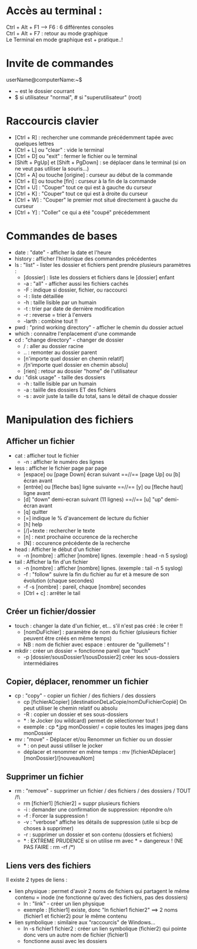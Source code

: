 # Accès au terminal :
Ctrl + Alt + F1 --> F6   : 6 différentes consoles  
Ctrl + Alt + F7 : retour au mode graphique  
Le Terminal en mode graphique est + pratique..!


# Invite de commandes
userName@computerName:~$  
 - ~ est le dossier courrant
 - $ si utilisateur "normal", # si "superutilisateur" (root)


# Raccourcis clavier
- [Ctrl + R] : rechercher une commande précédemment tapée avec quelques lettres
- [Ctrl + L] ou "clear" : vide le terminal
- [Ctrl + D] ou "exit" : fermer le fichier ou le terminal
- [Shift + PgUp]  et  [Shift + PgDown] : se déplacer dans le terminal (si on ne veut pas utiliser la souris...)
- [Ctrl + A] ou touche [origine] : curseur au début de la commande
- [Ctrl + E] ou touche [fin] : curseur à la fin de la commande
- [Ctrl + U] : "Couper" tout ce qui est à gauche du curseur
- [Ctrl + K] : "Couper" tout ce qui est à droite du curseur
- [Ctrl + W] : "Couper" le premier mot situé directement à gauche du curseur
- [Ctrl + Y] : "Coller" ce qui a été "coupé" précédemment


# Commandes de bases
 - date : "date" - afficher la date et l'heure
 - history : afficher l'historique des commandes précédentes
 - ls : "list" - lister les dossier et fichiers pent prendre plusieurs paramètres :
   - [dossier] : liste les dossiers et fichiers dans le [dossier] enfant
   - -a : "all" - afficher aussi les fichiers cachés
   - -F : indique si dossier, fichier, ou raccourci
   - -l : liste détaillée
   - -h : taille lisible par un humain
   - -t : trier par date de dernière modification
   - -r : reverse = trier à l'envers
   - -larth : combine tout !!
 - pwd : "prind working directory" - afficher le chemin du dossier actuel
 - which : connaitre l'enplacement d'une commande
 - cd : "change directory" - changer de dossier
   - / : aller au dossier racine
   - .. : remonter au dossier parent
   - [n'importe quel dossier en chemin relatif]
   - /[n'importe quel dossier en chemin absolu]
   - [rien] : retour au dossier "home" de l'utilisateur
 - du : "disk usage" - taille des dossiers
   - -h : taille lisible par un humain
   - -a : taiille des dossiers ET des fichiers
   - -s : avoir juste la taille du total, sans le détail de chaque dossier

# Manipulation des fichiers
## Afficher un fichier
- cat : afficher tout le fichier
  - -n : afficher le numéro des lignes
- less : afficher le fichier page par page
  - [espace] ou [page Down] écran suivant    ==//==  [page Up] ou [b]  écran avant
  - [entrée] ou [fleche bas] ligne suivante  ==//==  [y] ou [fleche haut] ligne avant
  - [d] "down" demi-ecran suivant (11 lignes) ==//== [u] "up" demi-écran avant
  - [q]  quitter
  - [=] indique le % d'avancement de lecture du fichier
  - [h] help
  - [/]+texte : rechercher le texte
  - [n] : next prochaine occurence de la recherche
  - [N] : occurence précédente de la recherche
- head : Afficher le début d'un fichier
  - -n [nombre] : afficher [nombre] lignes. (exemple : head -n 5 syslog)
- tail : Afficher la fin d'un fichier
  - -n [nombre] : afficher [nombre] lignes. (exemple : tail -n 5 syslog)
  - -f : "follow" suivre la fin du fichier au fur et à mesure de son évolution (chaque secondes)
  - -f -s [nombre] : pareil, chaque [nombre] secondes
  - [Ctrl + c] : arrêter le tail
## Créer un fichier/dossier
- touch : changer la date d'un fichier, et... s'il n'est pas créé : le créer !!
  - [nomDuFichier] : paramètre de nom du fichier (plusieurs fichier peuvent être créés en même temps)
  - NB : nom de fichier avec espace : entourer de "guillemets" !
- mkdir : créer un dossier = fonctionne pareil que "touch"
  - -p [dossier/sousDossier1/sousDossier2] créer les sous-dossiers intermédiaires
## Copier, déplacer, renommer un fichier
- cp : "copy" - copier un fichier / des fichiers / des dossiers
  - cp [fichierACopier] [destinationDeLaCopie/nomDuFichierCopié]  On peut utiliser le chemin relatif ou absolu
  - -R : copier un dossier et ses sous-dossiers
  - \* : le Jocker (ou wildcard) permet de sélectionner tout !
  - exemple : cp \*.jpg monDossier/  = copie toutes les images jpeg dans monDossier
- mv : "move" - Déplacer et/ou Renommer un fichier ou un dossier
  - \* : on peut aussi utiliser le jocker
  - déplacer et renommer en même temps : mv [fichierADéplacer] [monDossier]/[nouveauNom]
## Supprimer un fichier
- rm : "remove" - supprimer un fichier / des fichiers / des dossiers / TOUT /!\
  - rm [fichier1] [fichier2] = suppr plusieurs fichiers
  - -i : demander une confirmation de suppression: répondre o/n
  - -f : Forcer la suppression !
  - -v : "verbose" affiche les détails de suppression (utile si bcp de choses à supprimer)
  - -r : supprimer un dossier et son contenu (dossiers et fichiers)
  - \* : EXTREME PRUDENCE si on utilise rm avec \*  = dangereux !  (NE PAS FAIRE : rm -rf /\*)
## Liens vers des fichiers
Il existe 2 types de liens :
- lien physique : permet d'avoir 2 noms de fichiers qui partagent le même contenu = inode (ne fonctionne qu'avec des fichiers, pas des dossiers)
  - ln : "link" - créer un lien physique
  - exemple : [fichier1] existe, donc "ln fichier1 fichier2"  ==> 2 noms (fichier1 et fichier2) pour le même contenu
- lien symbolique : similaire aux "raccourcis" de Windows...
  - ln -s fichier1 fichier2 : créer un lien symbolique (fichier2) qui pointe donc vers un autre nom de fichier (fichier1)
  - fonctionne aussi avec les dossiers

